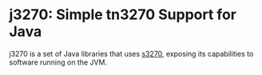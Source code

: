 j3270: Simple tn3270 Support for Java
=====================================

j3270 is a set of Java libraries that uses [s3270](http://x3270.bgp.nu/Unix/s3270-man.html "s3270"), exposing its capabilities to software running on the JVM.